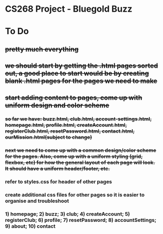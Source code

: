 # CS268 Project - Bluegold Buzz

# To Do
## ~~pretty much everything~~
## ~~we should start by getting the .html pages sorted out, a good place to start would be by creating blank .html pages for the pages we need to make~~
## ~~start adding content to pages, come up with uniform design and color scheme~~

### ~~so far we have: buzz.html, club.html, account-settings.html, homepage.html, profile.html, createAccount.html, registerClub.html, resetPassword.html, contact.html, ourMission.html(subject to change)~~

### ~~next we need to come up with a common design/color scheme for the pages. Also, come up with a uniform styling (grid, flexbox, etc) for how the general layout of each page will look. It should have a uniform header/footer, etc.~~

### refer to styles.css for header of other pages

### create additional css files for other pages so it is easier to organise and troubleshoot 

### 1) homepage; 2) buzz; 3) club; 4) createAccount; 5) registerClub; 6) profile; 7) resetPassword; 8) accountSettings; 9) about; 10) contact
